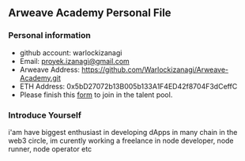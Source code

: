 ## Arweave Academy Personal File

### Personal information

- github account: warlockizanagi
- Email: proyek.izanagi@gmail.com
- Arweave Address: https://github.com/Warlockizanagi/Arweave-Academy.git
- ETH Address: 0x5bD27072b13B005b133A1F4ED42f8704F3dCeffC
- Please finish this [form](https://docs.google.com/forms/d/e/1FAIpQLSfWA5fIIcBgmRppm3jNz5vmf9Mai_QMVil-2pO4r7YKn_Zhtw/viewform?usp=sf_link) to join in the talent pool.

### Introduce Yourself
 i'am have biggest enthusiast in developing dApps in many chain in the web3 circle, im curently working a freelance in node developer, node runner, node operator etc